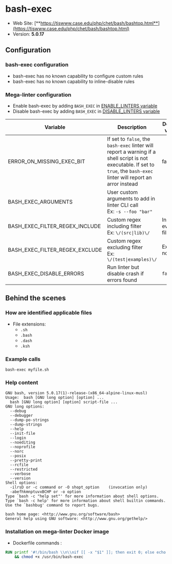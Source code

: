 <!-- markdownlint-disable MD033 MD041 -->
<!-- Generated by .automation/build.py, please do not update manually -->
# bash-exec

- Web Site: [**https://tiswww.case.edu/php/chet/bash/bashtop.html**](https://tiswww.case.edu/php/chet/bash/bashtop.html)
- Version: **5.0.17**

## Configuration

### bash-exec configuration

- bash-exec has no known capability to configure custom rules
- bash-exec has no known capability to inline-disable rules

### Mega-linter configuration

- Enable bash-exec by adding `BASH_EXEC` in [ENABLE_LINTERS variable](https://github.com/nvuillam/mega-linter#activation-and-deactivation)
- Disable bash-exec by adding `BASH_EXEC` in [DISABLE_LINTERS variable](https://github.com/nvuillam/mega-linter#activation-and-deactivation)

| Variable | Description | Default value |
| ----------------- | -------------- | -------------- |
| ERROR_ON_MISSING_EXEC_BIT | If set to `false`, the `bash-exec` linter will report a warning if a shell script is not executable. If set to `true`, the `bash-exec` linter will report an arror instead | false |
| BASH_EXEC_ARGUMENTS | User custom arguments to add in linter CLI call<br/>Ex: `-s --foo "bar"` |  |
| BASH_EXEC_FILTER_REGEX_INCLUDE | Custom regex including filter<br/>Ex: `\/(src\|lib)\/` | Include every file |
| BASH_EXEC_FILTER_REGEX_EXCLUDE | Custom regex excluding filter<br/>Ex: `\/(test\|examples)\/` | Exclude no file |
| BASH_EXEC_DISABLE_ERRORS | Run linter but disable crash if errors found | `false` |

## Behind the scenes

### How are identified applicable files

- File extensions:
  - `.sh`
  - `.bash`
  - `.dash`
  - `.ksh`


### Example calls

```shell
bash-exec myfile.sh
```


### Help content

```shell
GNU bash, version 5.0.17(1)-release-(x86_64-alpine-linux-musl)
Usage:  bash [GNU long option] [option] ...
  bash [GNU long option] [option] script-file ...
GNU long options:
  --debug
  --debugger
  --dump-po-strings
  --dump-strings
  --help
  --init-file
  --login
  --noediting
  --noprofile
  --norc
  --posix
  --pretty-print
  --rcfile
  --restricted
  --verbose
  --version
Shell options:
  -ilrsD or -c command or -O shopt_option    (invocation only)
  -abefhkmnptuvxBCHP or -o option
Type `bash -c "help set"' for more information about shell options.
Type `bash -c help' for more information about shell builtin commands.
Use the `bashbug' command to report bugs.

bash home page: <http://www.gnu.org/software/bash>
General help using GNU software: <http://www.gnu.org/gethelp/>

```

### Installation on mega-linter Docker image

- Dockerfile commands :
```dockerfile
RUN printf '#!/bin/bash \\n\\nif [[ -x "$1" ]]; then exit 0; else echo "Error: File:[$1] is not executable"; exit 1; fi' > /usr/bin/bash-exec \
    && chmod +x /usr/bin/bash-exec

```

